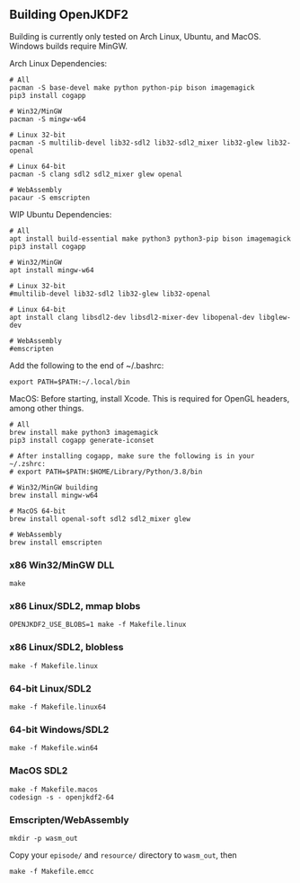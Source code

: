 ## Building OpenJKDF2

Building is currently only tested on Arch Linux, Ubuntu, and MacOS. Windows builds require MinGW.

Arch Linux Dependencies:
```
# All
pacman -S base-devel make python python-pip bison imagemagick
pip3 install cogapp

# Win32/MinGW
pacman -S mingw-w64

# Linux 32-bit
pacman -S multilib-devel lib32-sdl2 lib32-sdl2_mixer lib32-glew lib32-openal

# Linux 64-bit
pacman -S clang sdl2 sdl2_mixer glew openal

# WebAssembly
pacaur -S emscripten
```

WIP Ubuntu Dependencies:
```
# All
apt install build-essential make python3 python3-pip bison imagemagick
pip3 install cogapp

# Win32/MinGW
apt install mingw-w64

# Linux 32-bit
#multilib-devel lib32-sdl2 lib32-glew lib32-openal

# Linux 64-bit
apt install clang libsdl2-dev libsdl2-mixer-dev libopenal-dev libglew-dev

# WebAssembly
#emscripten
```

Add the following to the end of ~/.bashrc:
```
export PATH=$PATH:~/.local/bin
```

MacOS:
Before starting, install Xcode. This is required for OpenGL headers, among other things.
```
# All
brew install make python3 imagemagick
pip3 install cogapp generate-iconset

# After installing cogapp, make sure the following is in your ~/.zshrc:
# export PATH=$PATH:$HOME/Library/Python/3.8/bin

# Win32/MinGW building
brew install mingw-w64

# MacOS 64-bit
brew install openal-soft sdl2 sdl2_mixer glew

# WebAssembly
brew install emscripten
```

### x86 Win32/MinGW DLL
`make`

### x86 Linux/SDL2, mmap blobs
`OPENJKDF2_USE_BLOBS=1 make -f Makefile.linux`

### x86 Linux/SDL2, blobless
`make -f Makefile.linux`

### 64-bit Linux/SDL2
`make -f Makefile.linux64`

### 64-bit Windows/SDL2
`make -f Makefile.win64`

### MacOS SDL2
```
make -f Makefile.macos
codesign -s - openjkdf2-64
```

### Emscripten/WebAssembly
```
mkdir -p wasm_out
```

Copy your `episode/` and `resource/` directory to `wasm_out`, then

`make -f Makefile.emcc`